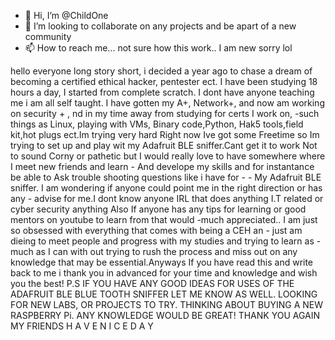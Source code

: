 - 👋 Hi, I’m @ChildOne
- 💞️ I’m looking to collaborate on any projects and be apart of a new community 
- 📫 How to reach me... not sure how this work.. I am new sorry lol

<!---
ChildOne/ChildOne is a ✨ special ✨ repository because its `README.md` (this file) appears on your GitHub profile.
You can click the Preview link to take a look at your changes.
--->
hello everyone long story short, i decided a year ago to chase a dream of becoming a certified ethical hacker, pentester ect. 
I have been studying 18 hours a day, I started from complete scratch. I dont have anyone teaching me i am all self taught. 
 I have gotten my A+, Network+, and now am  working on security + , nd in my time away from studying for certs I work on, 
 		-such things as Linux, playing with VMs, Binary code,Python, Hak5 tools,field kit,hot plugs ect.Im trying very hard
     Right now Ive got some Freetime so Im trying to set up and play wit my Adafruit BLE sniffer.Cant get it to work
       Not to sound Corny or pathetic but I would really love to have somewhere where I meet new friends and learn
        - And develope my skills and for instantance be able to Ask trouble shooting questions like i have for -
          - My Adafruit BLE sniffer. I am wondering if anyone could point me in the right direction or has any 
            - advise for me.I dont know anyone IRL that does anything I.T related or cyber security anything
               Also If anyone has any tips for learning or good mentors on youtube to learn from that would
                 -much appreciated.. I am just so obsessed with everything that comes with being a CEH an
                   - just am dieing to meet people and progress with my studies and trying to learn as -
                       much as I can with out trying to rush the process and miss out on any knowledge 
                         that may  be essential.Anyways If you have read this and write back to me i 
                           thank you in advanced for your time and knowledge and wish you the best!
                               P.S  IF  YOU  HAVE  ANY  GOOD  IDEAS  FOR  USES OF  THE  ADAFRUIT
                                  BLE  BLUE TOOTH SNIFFER LET ME KNOW AS WELL. LOOKING FOR NEW
                                     LABS,  OR  PROJECTS  TO  TRY.  THINKING  ABOUT  BUYING 
                                         A  NEW  RASPBERRY  Pi.  ANY  KNOWLEDGE  WOULD BE 
                                              GREAT!   THANK   YOU   AGAIN  MY  FRIENDS
                                                 H  A  V  E   N  I  C  E    D  A  Y 

